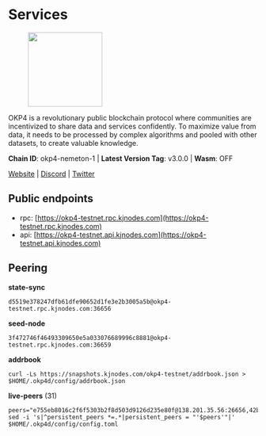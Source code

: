 # Services

<figure><img src="https://raw.githubusercontent.com/kj89/testnet_manuals/main/pingpub/logos/okp4.png" width="150" alt=""><figcaption></figcaption></figure>

OKP4 is a revolutionary public blockchain protocol where communities are incentivized to  share data and services confidently. To maximize value from data, it needs to be processed  by complex algorithms and pooled with other datasets, to create valuable knowledge.

**Chain ID**: okp4-nemeton-1 | **Latest Version Tag**: v3.0.0 | **Wasm**: OFF

[Website](https://okp4.network) | [Discord](https://discord.gg/okp4) | [Twitter](https://twitter.com/OKP4_Protocol)


## Public endpoints

* rpc: [https://okp4-testnet.rpc.kjnodes.com](https://okp4-testnet.rpc.kjnodes.com)
* api: [https://okp4-testnet.api.kjnodes.com](https://okp4-testnet.api.kjnodes.com)

## Peering

**state-sync**

```
d5519e378247dfb61dfe90652d1fe3e2b3005a5b@okp4-testnet.rpc.kjnodes.com:36656
```

**seed-node**

```
3f472746f46493309650e5a033076689996c8881@okp4-testnet.rpc.kjnodes.com:36659
```

**addrbook**
```
curl -Ls https://snapshots.kjnodes.com/okp4-testnet/addrbook.json > $HOME/.okp4d/config/addrbook.json
```

**live-peers** (31)
```
peers="e755eb8016c2f6f5303b2f8d503d9126d235e80f@138.201.35.56:26656,42b1ed3a559cbc09278d360dfccf64866a780104@65.109.27.156:29656,95986e08f5baee420d3b72be67826e321663072b@65.109.85.221:6070,d5519e378247dfb61dfe90652d1fe3e2b3005a5b@65.109.68.190:36656,e20b9048c220d4a8b7e7934fddb3c4fb20c20bdd@81.0.246.196:26656,b2c6835ab2300785ca3bdc0e045d8861504a9ff4@185.194.219.96:26656,2f6d5a319ebee0201dff4a0e3b7526d0863a4d32@65.109.85.225:6070,8cdeb85dada114c959c36bb59ce258c65ae3a09c@88.198.242.163:36656,b0b56d944cf1cc569a1e77e0923e075bad94d755@141.95.145.41:28656,5ed1edac2d35c91577b34f6002c85927027058b9@95.217.202.49:30656,8a7605d8ae4338de5b7a0d5c70244ce05e377630@85.10.200.221:26656,307fb25cd6998d0d5bd1d947571f6043c6bb4069@65.109.31.114:2280,854cc8b83a48ba4394c1940b57d0f42ec013e033@38.242.251.204:26656,5c2a752c9b1952dbed075c56c600c3a79b58c395@95.214.55.232:26996,d132ad0c5b2afd0eab2d87351eeda46dc9d69312@46.228.205.200:26656,66a75c374c274733bfa3050277cdb43db3fcee56@147.182.229.52:26656,2bfd405e8f0f176428e2127f98b5ec53164ae1f0@142.132.149.118:26656,d1a0ff9bd7ea1ebd06bc7158f3523f5e557328be@163.172.131.169:26656,8028015d1c6828a0b734f3b108f0853b0e19305e@157.90.176.184:26656,23e895e7d650f43e1f53522165607b71685f8cfa@65.108.75.107:26656,be9841ace1d71a4c7681918ee39f5e00d8e96a82@213.239.216.252:36656,9d1482bc31fb4578a5c7f7f65c4e0aaf2dfc2336@213.239.215.77:36656,44c4ad482cf8f1d9e7e18968da78bd0349fe853e@5.78.54.193:26656,74349a1cb9479b291866debe2042de8a2e88b850@65.108.233.109:17656,ed52ad66f7c30b322c1e58d226791f1402883db3@23.88.72.246:36656,e4a2549fbfa2e1130c235638244d474ce3dd411a@65.109.53.60:30656,fff0a8c202befd9459ff93783a0e7756da305fe3@38.242.150.63:16656,1e48c09a0f78070e90ed49b2e3d59f8fdc188e74@162.55.234.70:55156,8af258bbe73f4c66127a7b3e8b1ec23fde2950a6@65.108.192.123:19656,cd2e7d49cc2f911d7df7c7951d72c96727d1db1d@212.8.240.13:36656,f7e481df45bfbe62ea0553f5f6da34eaf4f688c3@194.34.232.225:26656"
sed -i 's|^persistent_peers *=.*|persistent_peers = "'$peers'"|' $HOME/.okp4d/config/config.toml
```
